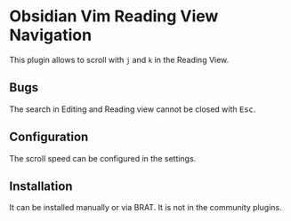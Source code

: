 # Obsidian Vim Reading View Navigation

This plugin allows to scroll with `j` and `k` in the Reading View.

## Bugs

The search in Editing and Reading view cannot be closed with <kbd>Esc</kbd>.

## Configuration

The scroll speed can be configured in the settings.

## Installation

It can be installed manually or via BRAT. It is not in the community plugins.
